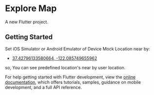 # Explore Map

A new Flutter project.

## Getting Started
Set iOS Simulator or Android Emulator of Device Mock Location near by:

- [37.42796133580664, -122.085749655962]()

so, You can see predefined location's near by user location.

For help getting started with Flutter development, view the
[online documentation](https://docs.flutter.dev/), which offers tutorials,
samples, guidance on mobile development, and a full API reference.
